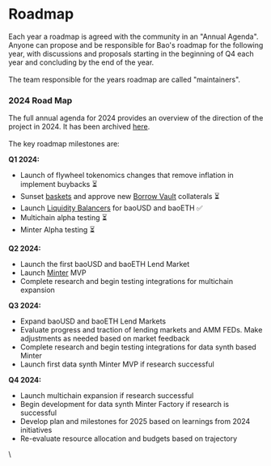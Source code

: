 # Roadmap

Each year a roadmap is agreed with the community in an "Annual Agenda". Anyone can propose and be responsible for Bao's roadmap for the following year, with discussions and proposals starting in the beginning of Q4 each year and concluding by the end of the year.\
\
The team responsible for the years roadmap are called "maintainers".

### 2024 Road Map

The full annual agenda for 2024 provides an overview of the direction of the project in 2024. It has been archived [here](http://htmlpreview.github.io/?https://github.com/baofinance/governance-archive/blob/main/%5BBIP-42%5D%20Annual%20Agenda%202024%20-%20Governance%20Proposals%20-%20Bao%20Finance%20Governance.html). \
\
The key roadmap milestones are:

**Q1 2024:**

* Launch of flywheel tokenomics changes that remove inflation in implement buybacks ⏳
* Sunset [baskets](protocol/archived-products/baskets.md) and approve new [Borrow Vault](protocol/borrow-vaults.md) collaterals ⏳
* Launch [Liquidity Balancers](protocol/liquidity-balancers.md) for baoUSD and baoETH ✅
* Multichain alpha testing ⏳
* Minter Alpha testing ⏳

**Q2 2024:**

* Launch the first baoUSD and baoETH Lend Market
* Launch [Minter](protocol/the-minter-coming-soon.md) MVP
* Complete research and begin testing integrations for multichain expansion

**Q3 2024:**

* Expand baoUSD and baoETH Lend Markets
* Evaluate progress and traction of lending markets and AMM FEDs. Make adjustments as needed based on market feedback
* Complete research and begin testing integrations for data synth based Minter
* Launch first data synth Minter MVP if research successful

**Q4 2024:**

* Launch multichain expansion if research successful
* Begin development for data synth Minter Factory if research is successful
* Develop plan and milestones for 2025 based on learnings from 2024 initiatives
* Re-evaluate resource allocation and budgets based on trajectory

\
